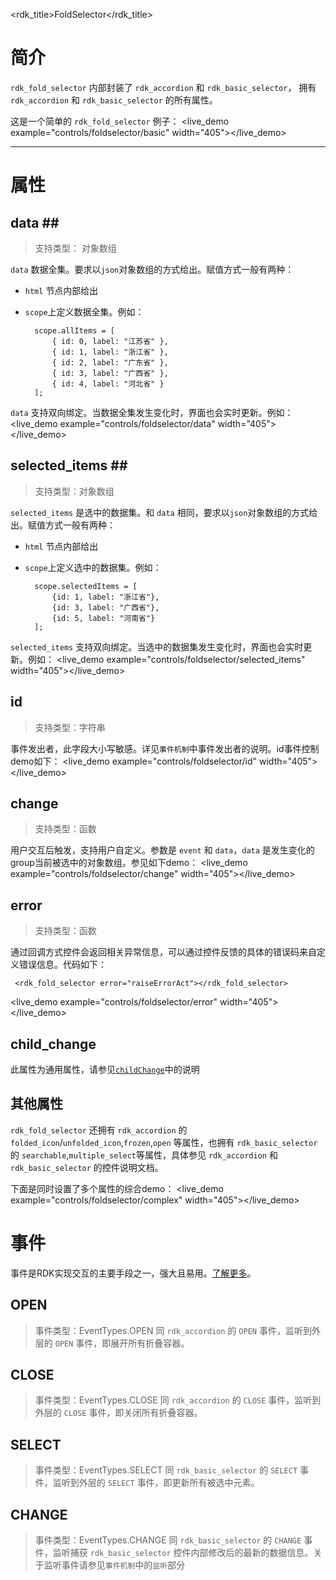 <rdk_title>FoldSelector</rdk_title>

# 简介 #

`rdk_fold_selector` 内部封装了 `rdk_accordion` 和 `rdk_basic_selector`， 拥有 `rdk_accordion` 和 `rdk_basic_selector` 的所有属性。

这是一个简单的 `rdk_fold_selector` 例子：
<live_demo example="controls/foldselector/basic" width="405"></live_demo>

---
# 属性 #

## data <binding></binding>##
> 支持类型： 对象数组

`data` 数据全集。要求以`json`对象数组的方式给出。赋值方式一般有两种：

- `html` 节点内部给出

- `scope`上定义数据全集。例如：

		scope.allItems = [
	        { id: 0, label: "江苏省" },
	        { id: 1, label: "浙江省" },
	        { id: 2, label: "广东省" },
	        { id: 3, label: "广西省" },
	        { id: 4, label: "河北省" }
    	];

`data` 支持双向绑定。当数据全集发生变化时，界面也会实时更新。例如：
<live_demo example="controls/foldselector/data"  width="405"></live_demo>

## selected_items <binding></binding>##
> 支持类型：对象数组

`selected_items` 是选中的数据集。和 `data` 相同，要求以`json`对象数组的方式给出。赋值方式一般有两种：
- `html` 节点内部给出
- `scope`上定义选中的数据集。例如：

    	scope.selectedItems = [
	        {id: 1, label: "浙江省"},
	        {id: 3, label: "广西省"},
	        {id: 5, label: "河南省"}
    	];

`selected_items` 支持双向绑定。当选中的数据集发生变化时，界面也会实时更新。例如：
<live_demo example="controls/foldselector/selected_items"  width="405"></live_demo>

## id ##
>支持类型：字符串

事件发出者，此字段大小写敏感。详见`事件机制`中事件发出者的说明。id事件控制demo如下：
<live_demo example="controls/foldselector/id"  width="405"></live_demo>

## change ##
> 支持类型：函数

用户交互后触发，支持用户自定义。参数是 `event` 和 `data`，`data` 是发生变化的group当前被选中的对象数组。参见如下demo：
<live_demo example="controls/foldselector/change"  width="405"></live_demo>

## error ##
>支持类型：函数

通过回调方式控件会返回相关异常信息，可以通过控件反馈的具体的错误码来自定义错误信息。代码如下：

     <rdk_fold_selector error="raiseErrorAct"></rdk_fold_selector>

<live_demo example="controls/foldselector/error"  width="405"></live_demo>


## child_change ##

此属性为通用属性，请参见[`childChange`](/doc/client/controls/common/child_change.md)中的说明

## 其他属性 ##
`rdk_fold_selector` 还拥有 `rdk_accordion` 的 `folded_icon`/`unfolded_icon`,`frozen`,`open` 等属性，也拥有 `rdk_basic_selector` 的 `searchable`,`multiple_select`等属性，具体参见 `rdk_accordion` 和 `rdk_basic_selector` 的控件说明文档。

下面是同时设置了多个属性的综合demo：
<live_demo example="controls/foldselector/complex"  width="405"></live_demo>


# 事件 #
事件是RDK实现交互的主要手段之一，强大且易用。[了解更多](/doc/client/common/event/EventService.md)。

## OPEN ##
>事件类型：EventTypes.OPEN
同 `rdk_accordion` 的 `OPEN` 事件，监听到外层的 `OPEN` 事件，即展开所有折叠容器。 

## CLOSE ##
>事件类型：EventTypes.CLOSE
同 `rdk_accordion` 的 `CLOSE` 事件，监听到外层的 `CLOSE` 事件，即关闭所有折叠容器。

## SELECT ##
>事件类型：EventTypes.SELECT
同 `rdk_basic_selector` 的 `SELECT` 事件，监听到外层的 `SELECT` 事件，即更新所有被选中元素。

## CHANGE ##
>事件类型：EventTypes.CHANGE
同 `rdk_basic_selector` 的 `CHANGE` 事件，监听捕获 `rdk_basic_selector` 控件内部修改后的最新的数据信息。关于监听事件请参见`事件机制`中的`监听`部分


